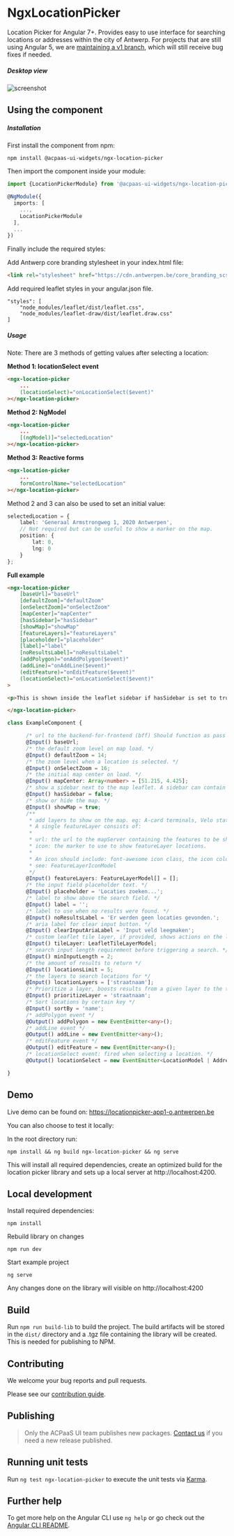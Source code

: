 # NgxLocationPicker

Location Picker for Angular 7+. Provides easy to use interface for searching locations or addresses within the city of Antwerp. For projects that are still using Angular 5, we are [maintaining a v1 branch](https://github.com/digipolisantwerp/location-picker_widget_angular/tree/v1), which will still receive bug fixes if needed.

##### Desktop view

![screenshot](desktop-view.png)

## Using the component

##### Installation

First install the component from npm:

`npm install @acpaas-ui-widgets/ngx-location-picker`

Then import the component inside your module:

```ts
import {LocationPickerModule} from '@acpaas-ui-widgets/ngx-location-picker';

@NgModule({
  imports: [
    ...,
    LocationPickerModule
  ],
  ...
})
```

Finally include the required styles:

Add Antwerp core branding stylesheet in your index.html file:

```html
<link rel="stylesheet" href="https://cdn.antwerpen.be/core_branding_scss/3.2.2/main.min.css">
```

Add required leaflet styles in your angular.json file.

```
"styles": [
    "node_modules/leaflet/dist/leaflet.css",
    "node_modules/leaflet-draw/dist/leaflet.draw.css"
]
```

##### Usage

Note: There are 3 methods of getting values after selecting a location:

**Method 1: locationSelect event**  
```html
<ngx-location-picker
    ...
    (locationSelect)="onLocationSelect($event)"
></ngx-location-picker>
```

**Method 2: NgModel**
```html
<ngx-location-picker
    ...
    [(ngModel)]="selectedLocation"
></ngx-location-picker>
```

**Method 3: Reactive forms**
```html
<ngx-location-picker
    ...
    formControlName="selectedLocation"
></ngx-location-picker>
```

Method 2 and 3 can also be used to set an initial value:

```ts
selectedLocation = {
    label: 'Generaal Armstrongweg 1, 2020 Antwerpen',
    // Not required but can be useful to show a marker on the map.
    position: {
        lat: 0,
        lng: 0
    }
};
```

**Full example**
```html
<ngx-location-picker
    [baseUrl]="baseUrl"
    [defaultZoom]="defaultZoom"
    [onSelectZoom]="onSelectZoom"
    [mapCenter]="mapCenter"
    [hasSidebar]="hasSidebar"
    [showMap]="showMap"
    [featureLayers]="featureLayers"
    [placeholder]="placeholder"
    [label]="label"
    [noResultsLabel]="noResultsLabel"
    (addPolygon)="onAddPolygon($event)"
    (addLine)="onAddLine($event)"
    (editFeature)="onEditFeature($event)"
    (locationSelect)="onLocationSelect($event)"
>

<p>This is shown inside the leaflet sidebar if hasSidebar is set to true.</p>

</ngx-location-picker>
```

```ts
class ExampleComponent {

      /* url to the backend-for-frontend (bff) Should function as pass through to the Location Picker API. */
      @Input() baseUrl;
      /* the default zoom level on map load. */
      @Input() defaultZoom = 14;
      /* the zoom level when a location is selected. */
      @Input() onSelectZoom = 16;
      /* the initial map center on load. */
      @Input() mapCenter: Array<number> = [51.215, 4.425];
      /* show a sidebar next to the map leaflet. A sidebar can contain any additional info you like. */
      @Input() hasSidebar = false;
      /* show or hide the map. */
      @Input() showMap = true;
      /**
       * add layers to show on the map. eg: A-card terminals, Velo stations, ...
       * A single featureLayer consists of:
       *
       * url: the url to the mapServer containing the features to be shown on the map.
       * icon: the marker to use to show featureLayer locations.
       *
       * An icon should include: font-awesome icon class, the icon color (default: #0064B) and the icon size (default: 40px)
       * see: FeatureLayerIconModel
       */
      @Input() featureLayers: FeatureLayerModel[] = [];
      /* the input field placeholder text. */
      @Input() placeholder = 'Locaties zoeken...';
      /* label to show above the search field. */
      @Input() label = '';
      /* label to use when no results were found. */
      @Input() noResultsLabel = 'Er werden geen locaties gevonden.';
      /* aria label for clear input button. */
      @Input() clearInputAriaLabel = 'Input veld leegmaken';
      /* custom leaflet tile layer, if provided, shows actions on the leaflet to toggle between default and custom tile layer. */
      @Input() tileLayer: LeafletTileLayerModel;
      /* search input length requirement before triggering a search. */
      @Input() minInputLength = 2;
      /* the amount of results to return */
      @Input() locationsLimit = 5;
      /* the layers to search locations for */
      @Input() locationLayers = ['straatnaam'];
      /* Prioritize a layer, boosts results from a given layer to the top of the found locations. */
      @Input() prioritizeLayer = 'straatnaam';
      /* Sort locations by certain key */
      @Input() sortBy = 'name';
      /* addPolygon event */
      @Output() addPolygon = new EventEmitter<any>();
      /* addLine event */
      @Output() addLine = new EventEmitter<any>();
      /* editFeature event */
      @Output() editFeature = new EventEmitter<any>();
      /* locationSelect event: fired when selecting a location. */
      @Output() locationSelect = new EventEmitter<LocationModel | AddressModel | CoordinateModel>();

}
```

## Demo

Live demo can be found on:
https://locationpicker-app1-o.antwerpen.be

You can also choose to test it locally:

In the root directory run:
```
npm install && ng build ngx-location-picker && ng serve
```

This will install all required dependencies, create an optimized build for the location picker library and sets up a local server at http://localhost:4200.

## Local development

Install required dependencies:
```
npm install
```

Rebuild library on changes
```
npm run dev
```

Start example project
```
ng serve
```

Any changes done on the library will visible on http://localhost:4200


## Build

Run `npm run build-lib` to build the project. The build artifacts will be stored in the `dist/` directory and a .tgz file containing the library will be created. This is needed for publishing to NPM.

## Contributing

We welcome your bug reports and pull requests.

Please see our [contribution guide](CONTRIBUTING.md).

## Publishing

> Only the ACPaaS UI team publishes new packages. [Contact us](https://acpaas-ui.digipolis.be/contact) if you need a new release published.

## Running unit tests

Run `ng test ngx-location-picker` to execute the unit tests via [Karma](https://karma-runner.github.io).

## Further help

To get more help on the Angular CLI use `ng help` or go check out the [Angular CLI README](https://github.com/angular/angular-cli/blob/master/README.md).
